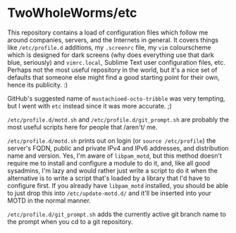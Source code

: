 TwoWholeWorms/etc
=================

This repository contains a load of configuration files which follow me around companies, servers, and the Internets in general. It covers things like `/etc/profile.d` additions, my `.screenrc` file, my `vim` colourscheme which is designed for dark screens (why does everything use that dark blue, seriously) and `vimrc.local`, Sublime Text user configuration files, etc. Perhaps not the most useful repository in the world, but it's a nice set of defaults that someone else might find a good starting point for their own, hence its publicity. :)

GitHub's suggested name of `mustachioed-octo-tribble` was very tempting, but I went with `etc` instead since it was more accurate. ;)

`/etc/profile.d/motd.sh` and `/etc/profile.d/git_prompt.sh` are probably the most useful scripts here for people that /aren't/ me.

`/etc/profile.d/motd.sh` prints out on login (or `source /etc/profile`) the server's FQDN, public and private IPv4 and IPv6 addresses, and distribution name and version. Yes, I'm aware of `libpam_motd`, but this method doesn't require me to install and configure a module to do it, and, like all good sysadmins, I'm lazy and would rather just write a script to do it when the alternative is to write a script that's loaded by a library that I'd have to configure first. If you already have `libpam_motd` installed, you should be able to just drop this into `/etc/update-motd.d/` and it'll be inserted into your MOTD in the normal manner.

`/etc/profile.d/git_prompt.sh` adds the currently active git branch name to the prompt when you cd to a git repository.
